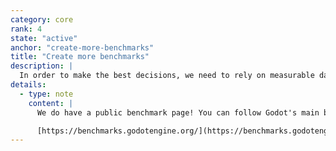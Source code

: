 ```yaml
---
category: core
rank: 4
state: "active"
anchor: "create-more-benchmarks"
title: "Create more benchmarks"
description: |
  In order to make the best decisions, we need to rely on measurable data. In order to be able to do this, we need to create more benchmarks. It gives the added benefit over time that we can spot regressions more easily, together with unit tests, as we started lately to track performance of nightly builds.
details:
  - type: note
    content: |
      We do have a public benchmark page! You can follow Godot's main branch performance on the following website:

      [https://benchmarks.godotengine.org/](https://benchmarks.godotengine.org/)
---
```

